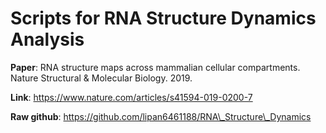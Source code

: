 # Scripts for RNA Structure Dynamics Analysis

**Paper**: RNA structure maps across mammalian cellular compartments. Nature Structural & Molecular Biology. 2019.

**Link**: <a href="https://www.nature.com/articles/s41594-019-0200-7">https://www.nature.com/articles/s41594-019-0200-7</a>

**Raw github**: <a href="https://github.com/lipan6461188/RNA_Structure_Dynamics">https://github.com/lipan6461188/RNA\_Structure\_Dynamics</a>

